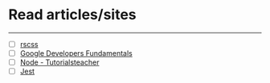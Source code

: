 # Read articles/sites

---

- [ ] [rscss](https://rscss.io/index.html)
- [ ] [Google Developers Fundamentals](https://developers.google.com/web/fundamentals)
- [ ] [Node - Tutorialsteacher](https://www.tutorialsteacher.com/nodejs/nodejs-tutorials)
- [ ] [Jest](https://www.youtube.com/watch?v=p_W7n48wJOY)
